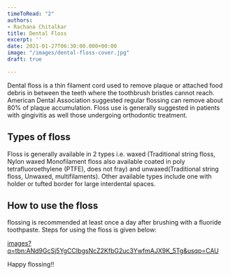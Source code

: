 ```yaml
---
timeToRead: "2"
authors:
- Rachana Chitalkar
title: Dental Floss
excerpt: ''
date: 2021-01-27T06:30:00.000+00:00
image: "/images/dental-floss-cover.jpg"
draft: true

---
```

Dental floss is a thin filament cord used to remove plaque or attached food debris in between the teeth where the toothbrush bristles cannot reach.
American Dental Association suggested regular flossing can remove about 80% of plaque accumulation.
Floss use is generally suggested in patients with gingivitis as well those undergoing orthodontic treatment.

## Types of floss

Floss is generally available in 2 types i.e. waxed (Traditional string floss, Nylon waxed Monofilament floss also available coated in poly tetrafluoroethylene (PTFE), does not fray) and unwaxed(Traditional string floss, Unwaxed, multifilaments). Other available types include one with holder or tufted border for large interdental spaces.

## How to use the floss

flossing is recommended at least once a day after brushing with a fluoride toothpaste. Steps for using the floss is given below:

[images?q=tbn:ANd9GcSj5YgCCIbgsNcZ2KfbG2uc3YwfmAJX9K_5Tg&usqp=CAU](https://encrypted-tbn0.gstatic.com/images?q=tbn:ANd9GcSj5YgCCIbgsNcZ2KfbG2uc3YwfmAJX9K_5Tg&usqp=CAU "images?q=tbn:ANd9GcSj5YgCCIbgsNcZ2KfbG2uc3YwfmAJX9K_5Tg&usqp=CAU")

Happy flossing!!